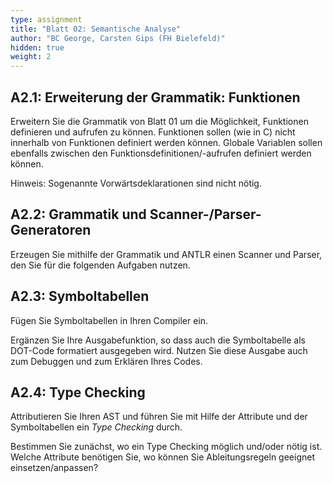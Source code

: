```yaml
---
type: assignment
title: "Blatt 02: Semantische Analyse"
author: "BC George, Carsten Gips (FH Bielefeld)"
hidden: true
weight: 2
---
```



## A2.1: Erweiterung der Grammatik: Funktionen

Erweitern Sie die Grammatik von Blatt 01 um die Möglichkeit, Funktionen definieren und aufrufen zu
können. Funktionen sollen (wie in C) nicht innerhalb von Funktionen definiert werden können.
Globale Variablen sollen ebenfalls zwischen den Funktionsdefinitionen/-aufrufen definiert werden
können.

Hinweis: Sogenannte Vorwärtsdeklarationen sind nicht nötig.


## A2.2: Grammatik und Scanner-/Parser-Generatoren

Erzeugen Sie mithilfe der Grammatik und ANTLR einen Scanner und Parser, den Sie für die folgenden
Aufgaben nutzen.


## A2.3: Symboltabellen

Fügen Sie Symboltabellen in Ihren Compiler ein.

Ergänzen Sie Ihre Ausgabefunktion, so dass auch die Symboltabelle als DOT-Code formatiert ausgegeben wird.
Nutzen Sie diese Ausgabe auch zum Debuggen und zum Erklären Ihres Codes.


## A2.4: Type Checking

Attributieren Sie Ihren AST und führen Sie mit Hilfe der Attribute und der Symboltabellen ein *Type Checking*
durch.

Bestimmen Sie zunächst, wo ein Type Checking möglich und/oder nötig ist. Welche Attribute benötigen Sie,
wo können Sie Ableitungsregeln geeignet einsetzen/anpassen?
